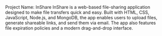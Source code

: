 Project Name: InShare
InShare is a web-based file-sharing application designed to make file transfers quick and easy. Built with HTML, CSS, JavaScript, Node.js, and MongoDB, the app enables users to upload files, generate shareable links, and send them via email. The app also features file expiration policies and a modern drag-and-drop interface.
